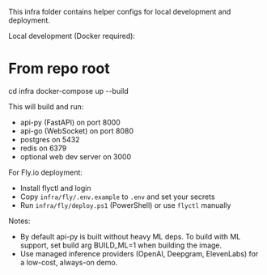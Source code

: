 This infra folder contains helper configs for local development and deployment.

Local development (Docker required):

# From repo root
cd infra
docker-compose up --build

This will build and run:
- api-py (FastAPI) on port 8000
- api-go (WebSocket) on port 8080
- postgres on 5432
- redis on 6379
- optional web dev server on 3000

For Fly.io deployment:
- Install flyctl and login
- Copy `infra/fly/.env.example` to `.env` and set your secrets
- Run `infra/fly/deploy.ps1` (PowerShell) or use `flyctl` manually

Notes:
- By default api-py is built without heavy ML deps. To build with ML support, set build arg BUILD_ML=1 when building the image.
- Use managed inference providers (OpenAI, Deepgram, ElevenLabs) for a low-cost, always-on demo.
